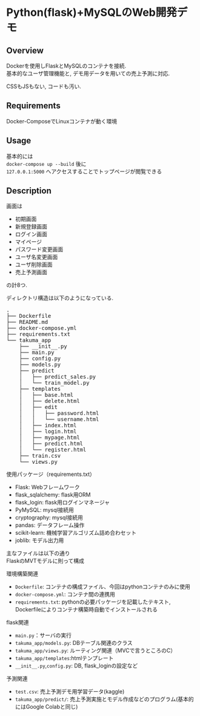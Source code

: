 Python(flask)+MySQLのWeb開発デモ
====
## Overview
Dockerを使用しFlaskとMySQLのコンテナを接続.  
基本的なユーザ管理機能と, デモ用データを用いての売上予測に対応. 

CSSもJSもない, コードも汚い.

## Requirements
Docker-ComposeでLinuxコンテナが動く環境

## Usage
基本的には    
`docker-compose up --build`
後に  
`127.0.0.1:5000`
へアクセスすることでトップページが閲覧できる　　

## Description

画面は
- 初期画面　 
- 新規登録画面　
- ログイン画面
- マイページ
- パスワード変更画面
- ユーザ名変更画面
- ユーザ削除画面
- 売上予測画面

の計8つ. 

ディレクトリ構造は以下のようになっている. 
<pre>
.
├── Dockerfile
├── README.md
├── docker-compose.yml
├── requirements.txt
└── takuma_app
    ├── __init__.py
    ├── main.py
    ├── config.py
    ├── models.py
    ├── predict
    │   ├── predict_sales.py
    │   └── train_model.py
    ├── templates
    │   ├── base.html
    │   ├── delete.html
    │   ├── edit
    │   │   ├── password.html
    │   │   └── username.html
    │   ├── index.html
    │   ├── login.html
    │   ├── mypage.html
    │   ├── predict.html
    │   └── register.html
    ├── train.csv
    └── views.py
</pre>

使用パッケージ（requirements.txt）  
- Flask: Webフレームワーク
- flask_sqlalchemy: flask用ORM
- flask_login: flask用ログインマネージャ
- PyMySQL: mysql接続用
- cryptography: mysql接続用
- pandas: データフレーム操作
- scikit-learn: 機械学習アルゴリズム詰め合わセット
- joblib: モデル出力用


主なファイルは以下の通り  
FlaskのMVTモデルに則って構成    

環境構築関連
- `Dockerfile`: コンテナの構成ファイル、今回はpythonコンテナのみに使用
- `docker-compose.yml`: コンテナ間の連携用
- `requirements.txt`: pythonの必要パッケージを記載したテキスト, Dockerfileによりコンテナ構築時自動でインストールされる
  
flask関連
- `main.py`：サーバの実行
- `takuma_app/models.py`: DBテーブル関連のクラス  
- `takuma_app/views.py`: ルーティング関連（MVCで言うところのC）
- `takuma_app/templates`:htmlテンプレート
- `__init__.py`,`config.py`: DB, flask_loginの設定など
  
予測関連 
- `test.csv`: 売上予測デモ用学習データ(kaggle)
- `takuma_app/predict/`: 売上予測実施とモデル作成などのプログラム(基本的にはGoogle Colabと同じ)

